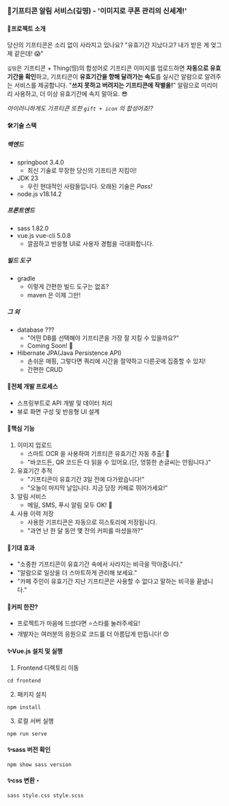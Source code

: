 ### 🔔기프티콘 알림 서비스(깊띵) - '이미지로 쿠폰 관리의 신세계!'

#### 🚀프로젝트 소개

당신의 기프티콘은 소리 없이 사라지고 있나요?
"유효기간 지났다고? 내가 받은 게 엊그제 같은데! 😱"

`깊띵`은 기프티콘 + Thing(띵)의 합성어로 기프티콘 이미지를 업로드하면 **자동으로 유효기간을 확인**하고, 기프티콘이 **유효기간을 향해 달려가는 속도**를 실시간 알람으로 알려주는 서비스를 제공합니다.
"**쓰지 못하고 버려지는 기프티콘에 작별을!**"
알람으로 미리미리 사용하고, 더 이상 유효기간에 속지 말아요. 😎

_아이러니하게도 기프티콘 또한 `gift + icon` 의 합성어죠!?_

#### 🛠기술 스택️
##### 백엔드
- springboot 3.4.0 
  - 최신 기술로 무장한 당신의 기프티콘 지킴이!
- JDK 23
  - 우린 현대적인 사람들입니다. 오래된 기술은 _Pass!_
- node.js v18.14.2

##### 프론트엔드
- sass 1.82.0
- vue.js vue-cli 5.0.8
  - 깔끔하고 반응형 UI로 사용자 경험을 극대화합니다.

##### 빌드 도구
- gradle
  - 이렇게 간편한 빌드 도구는 없죠?
  - maven 은 이제 그만!

##### 그 외
- database ???
  - "어떤 DB를 선택해야 기프티콘을 가장 잘 지킬 수 있을까요?"
  - Coming Soon! 🎉
- Hibernate JPA(Java Persistence API) 
  - 손쉬운 매핑, 그렇다면 쿼리에 시간을 절약하고 다른곳에 집중할 수 있지!
  - 간편한 CRUD

#### 🌟전체 개발 프로세스
- 스프링부트로 API 개발 및 데이터 처리
- 뷰로 화면 구성 및 반응형 UI 설계

#### 📸핵심 기능
1. 이미지 업로드
   - 스마트 OCR 을 사용하여 기프티콘 유효기간 자동 추출! 📆
   - "바코드든, QR 코드든 다 읽을 수 있어요.(단, 엉뚱한 손글씨는 안됩니다.)"
2. 유효기간 추적
   - "기프티콘이 유효기간 3일 전에 다가왔습니다!"
   - "오늘이 마지막 날입니다. 지금 당장 카페로 뛰어가세요!"
3. 알림 서비스
   - 메일, SMS, 푸시 알림 모두 OK! 🔔
4. 사용 이력 저장
   - 사용한 기프티콘은 자동으로 히스토리에 저장됩니다.
   - "과연 난 한 달 동안 몇 잔의 커피를 마셨을까?"

#### 🌟기대 효과
- "소중한 기프티콘이 유효기간 속에서 사라지는 비극을 막아줍니다."
- "알람으로 일상을 더 스마트하게 관리해 보세요."
- "카페 주인이 유효기간 지난 기프티콘은 사용할 수 없다고 말하는 비극을 끝냅니다."

#### 🥤커피 한잔?
- 프로젝트가 마음에 드셨다면 ⭐️스타를 눌러주세요!
- 개발자는 여러분의 응원으로 코드를 더 아름답게 만듭니다! 😍

#### ✨Vue.js 설치 및 실행
1. Frontend 디렉토리 이동
```shell
cd frontend
```
2. 패키지 설치
```shell
npm install
```
3. 로컬 서버 실행
```shell
npm run serve
```

#### ✨sass 버전 확인
```
npm show sass version
```

#### ✨css 변환・
```
sass style.css style.scss
```